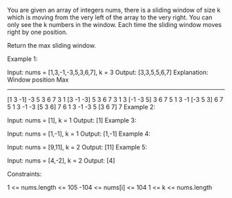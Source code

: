 You are given an array of integers nums, there is a sliding window of size k which is moving from the very left of the array to the very right. You can only see the k numbers in the window. Each time the sliding window moves right by one position.

Return the max sliding window.

Example 1:

Input: nums = [1,3,-1,-3,5,3,6,7], k = 3
Output: [3,3,5,5,6,7]
Explanation:
Window position Max

---

[1 3 -1] -3 5 3 6 7 3
1 [3 -1 -3] 5 3 6 7 3
1 3 [-1 -3 5] 3 6 7 5
1 3 -1 [-3 5 3] 6 7 5
1 3 -1 -3 [5 3 6] 7 6
1 3 -1 -3 5 [3 6 7] 7
Example 2:

Input: nums = [1], k = 1
Output: [1]
Example 3:

Input: nums = [1,-1], k = 1
Output: [1,-1]
Example 4:

Input: nums = [9,11], k = 2
Output: [11]
Example 5:

Input: nums = [4,-2], k = 2
Output: [4]

Constraints:

1 <= nums.length <= 105
-104 <= nums[i] <= 104
1 <= k <= nums.length
